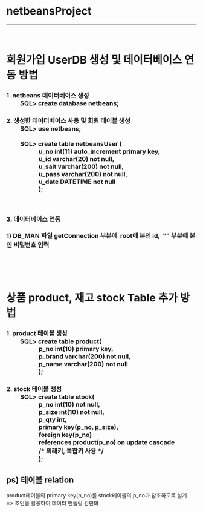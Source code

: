 # netbeansProject
<hr>
<br>

<h1> 회원가입 UserDB 생성 및 데이터베이스 연동 방법</h1>
<h3>
1. netbeans 데이터베이스 생성 <br>
&emsp;&emsp; SQL> create database netbeans;
<br>
</h3>

<h3>
2. 생성한 데이터베이스 사용 및 회원 테이블 생성<br>
&emsp;&emsp; SQL> use netbeans;<br><br>
&emsp;&emsp; SQL> create table netbeansUser (<br>
&emsp;&emsp;&emsp;&emsp;&emsp; u_no int(11) auto_increment primary key,<br>
&emsp;&emsp;&emsp;&emsp;&emsp; u_id varchar(20) not null,<br>
&emsp;&emsp;&emsp;&emsp;&emsp; u_salt varchar(200) not null,<br>
&emsp;&emsp;&emsp;&emsp;&emsp; u_pass varchar(200) not null,<br>
&emsp;&emsp;&emsp;&emsp;&emsp; u_date DATETIME not null<br>
&emsp;&emsp;&emsp;&emsp;&emsp; );
</h3>
<br>

<h3>
3. 데이터베이스 연동<br>
<br>
1) DB_MAN 파일 getConnection 부분에&nbsp; root에 본인 id, &nbsp;"" 부분에 본인 비밀번호 입력
</h3>

<br><br><br>

<h1>
상품 product, 재고 stock Table 추가 방법
</h1>
<h3>
1. product 테이블 생성 <br>
&emsp;&emsp; SQL> create table product( <br>
&emsp;&emsp;&emsp;&emsp;&emsp; p_no int(10) primary key, <br>
&emsp;&emsp;&emsp;&emsp;&emsp; p_brand varchar(200) not null, <br>
&emsp;&emsp;&emsp;&emsp;&emsp; p_name varchar(200) not null <br>
&emsp;&emsp;&emsp;&emsp;&emsp; ); <br>
</h3>
<h3>
2. stock 테이블 생성 <br>
&emsp;&emsp; SQL> create table stock( <br>
&emsp;&emsp;&emsp;&emsp;&emsp; p_no int(10) not null, <br>
&emsp;&emsp;&emsp;&emsp;&emsp; p_size int(10) not null, <br>
&emsp;&emsp;&emsp;&emsp;&emsp; p_qty int, <br>
&emsp;&emsp;&emsp;&emsp;&emsp; primary key(p_no, p_size), <br>
&emsp;&emsp;&emsp;&emsp;&emsp; foreign key(p_no) <br>
&emsp;&emsp;&emsp;&emsp;&emsp; references product(p_no) on update cascade <br>
&emsp;&emsp;&emsp;&emsp;&emsp; /* 외래키, 복합키 사용 */ <Br>
&emsp;&emsp;&emsp;&emsp;&emsp; ); <br>
</h3>
<h2>
ps) 테이블 relation
</h2>
product테이블의 primary key(p_no)를 stock테이블의 p_no가 참조하도록 설계 <br>
=> 조인을 활용하여 데이터 핸들링 간편화 <br>
